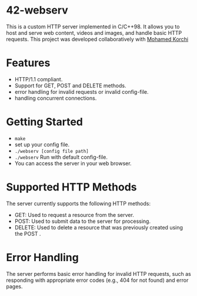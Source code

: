 # 42-webserv
This is a custom HTTP server implemented in C/C++98. 
It allows you to host and serve web content, videos and images, and handle basic HTTP requests.
This project was developed collaboratively with <a href="https://github.com/mkorchi">Mohamed Korchi</a>
# Features
- HTTP/1.1 compliant.
- Support for GET, POST and DELETE methods.
- error handling for invalid requests or invalid config-file.
- handling concurrent connections.
# Getting Started
- ```make```
- set up your config file.
- ```./webserv [config file path]```
- ```./webserv``` Run with default config-file.
- You can access the server in your web browser.
# Supported HTTP Methods
The server currently supports the following HTTP methods:
- GET: Used to request a resource from the server.
- POST: Used to submit data to the server for processing.
- DELETE: Used to delete a resource that was previously created using the POST .
# Error Handling
The server performs basic error handling for invalid HTTP requests, 
such as responding with appropriate error codes (e.g., 404 for not found) and error pages.
